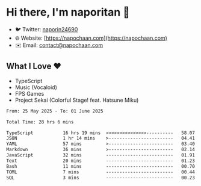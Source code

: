 # Hi there, I'm naporitan 👋

- 🐦 Twitter: [naporin24690](https://twitter.com/naporin24690)
- 🌐 Website: [https://napochaan.com](https://napochaan.com)
- ✉️ Email: [contact@napochaan.com](mailto:contact@napochaan.com)

## What I Love ❤️
- TypeScript
- Music (Vocaloid)
- FPS Games
- Project Sekai (Colorful Stage! feat. Hatsune Miku)

<!--START_SECTION:waka-->

```txt
From: 25 May 2025 - To: 01 June 2025

Total Time: 28 hrs 6 mins

TypeScript           16 hrs 19 mins  >>>>>>>>>>>>>>>----------   58.07 %
JSON                 1 hr 14 mins    >------------------------   04.41 %
YAML                 57 mins         >------------------------   03.40 %
Markdown             36 mins         >------------------------   02.14 %
JavaScript           32 mins         -------------------------   01.91 %
Text                 20 mins         -------------------------   01.23 %
Bash                 11 mins         -------------------------   00.70 %
TOML                 7 mins          -------------------------   00.44 %
SQL                  3 mins          -------------------------   00.23 %
```

<!--END_SECTION:waka-->

